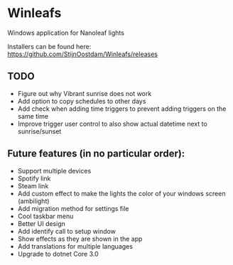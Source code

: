# Winleafs
Windows application for Nanoleaf lights

Installers can be found here: https://github.com/StijnOostdam/Winleafs/releases

## TODO
- Figure out why Vibrant sunrise does not work
- Add option to copy schedules to other days
- Add check when adding time triggers to prevent adding triggers on the same time
- Improve trigger user control to also show actual datetime next to sunrise/sunset

## Future features (in no particular order):
- Support multiple devices
- Spotify link
- Steam link
- Add custom effect to make the lights the color of your windows screen (ambilight)
- Add migration method for settings file
- Cool taskbar menu
- Better UI design
- Add identify call to setup window
- Show effects as they are shown in the app
- Add translations for multiple languages
- Upgrade to dotnet Core 3.0
